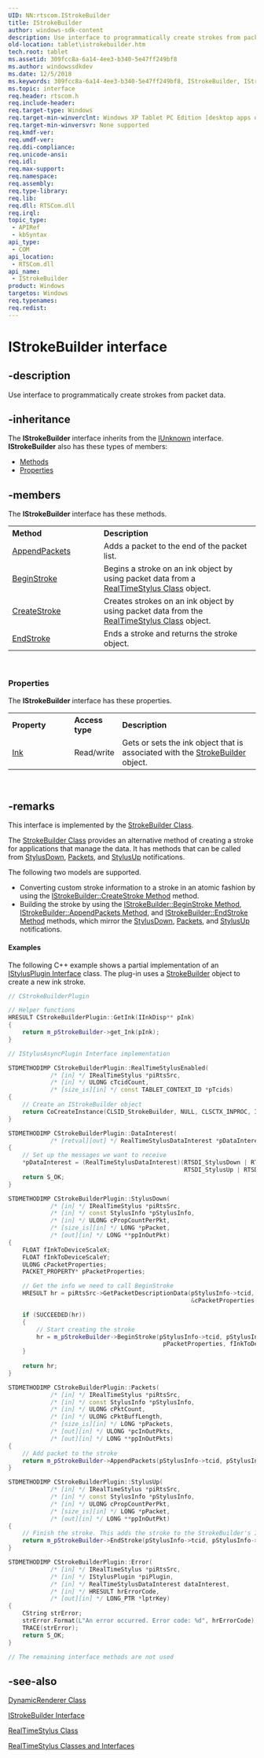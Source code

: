 ```yaml
---
UID: NN:rtscom.IStrokeBuilder
title: IStrokeBuilder
author: windows-sdk-content
description: Use interface to programmatically create strokes from packet data.
old-location: tablet\istrokebuilder.htm
tech.root: tablet
ms.assetid: 309fcc8a-6a14-4ee3-b340-5e47ff249bf8
ms.author: windowssdkdev
ms.date: 12/5/2018
ms.keywords: 309fcc8a-6a14-4ee3-b340-5e47ff249bf8, IStrokeBuilder, IStrokeBuilder interface [Tablet PC], IStrokeBuilder interface [Tablet PC],described, rtscom/IStrokeBuilder, tablet.istrokebuilder
ms.topic: interface
req.header: rtscom.h
req.include-header: 
req.target-type: Windows
req.target-min-winverclnt: Windows XP Tablet PC Edition [desktop apps only]
req.target-min-winversvr: None supported
req.kmdf-ver: 
req.umdf-ver: 
req.ddi-compliance: 
req.unicode-ansi: 
req.idl: 
req.max-support: 
req.namespace: 
req.assembly: 
req.type-library: 
req.lib: 
req.dll: RTSCom.dll
req.irql: 
topic_type:
 - APIRef
 - kbSyntax
api_type:
 - COM
api_location:
 - RTSCom.dll
api_name:
 - IStrokeBuilder
product: Windows
targetos: Windows
req.typenames: 
req.redist: 
---
```


# IStrokeBuilder interface


## -description



Use interface to programmatically create strokes from packet data.




## -inheritance

The <b xmlns:loc="http://microsoft.com/wdcml/l10n">IStrokeBuilder</b> interface inherits from the <a href="https://msdn.microsoft.com/33f1d79a-33fc-4ce5-a372-e08bda378332">IUnknown</a> interface. <b>IStrokeBuilder</b> also has these types of members:
<ul>
<li><a href="https://docs.microsoft.com/">Methods</a></li>
<li><a href="https://docs.microsoft.com/">Properties</a></li>
</ul>

## -members

The <b>IStrokeBuilder</b> interface has these methods.
<table class="members" id="memberListMethods">
<tr>
<th align="left" width="37%">Method</th>
<th align="left" width="63%">Description</th>
</tr>
<tr data="declared;">
<td align="left" width="37%">
<a href="https://msdn.microsoft.com/7b53a9b2-11da-4063-aac3-a85e52abeb52">AppendPackets</a>
</td>
<td align="left" width="63%">
Adds a packet to the end of the packet list.

</td>
</tr>
<tr data="declared;">
<td align="left" width="37%">
<a href="https://msdn.microsoft.com/40b8ce05-0272-4505-8361-13bb6ca701ea">BeginStroke</a>
</td>
<td align="left" width="63%">
Begins a stroke on an ink object by using packet data from a <a href="https://msdn.microsoft.com/fd686a78-b0a8-41d2-a37b-90544f531270">RealTimeStylus Class</a> object.

</td>
</tr>
<tr data="declared;">
<td align="left" width="37%">
<a href="https://msdn.microsoft.com/f7c6f177-3d89-4f27-b2c0-937b08591305">CreateStroke</a>
</td>
<td align="left" width="63%">
Creates strokes on an ink object by using packet data from the <a href="https://msdn.microsoft.com/fd686a78-b0a8-41d2-a37b-90544f531270">RealTimeStylus Class</a> object.

</td>
</tr>
<tr data="declared;">
<td align="left" width="37%">
<a href="https://msdn.microsoft.com/a535cd20-d24a-4044-a757-fb2b593650b9">EndStroke</a>
</td>
<td align="left" width="63%">
Ends a stroke and returns the stroke object.

</td>
</tr>
</table> 
<h3><a id="properties"></a>Properties</h3>The <b xmlns:loc="http://microsoft.com/wdcml/l10n">IStrokeBuilder</b> interface has these properties.
<table class="members" id="memberListProperties">
<tr>
<th align="left" width="27%">Property</th>
<th align="left" width="10%">Access type</th>
<th align="left" width="63%">Description</th>
</tr>
<tr data="declared;">
<td align="left" width="27%" xml:space="preserve">

<a href="https://msdn.microsoft.com/ceb8eaea-5059-4386-ad48-63d563ef9731">Ink</a>


</td>
<td align="left" width="10%">
Read/write

</td>
<td align="left" width="63%">
Gets or sets the ink object that is associated with the <a href="https://msdn.microsoft.com/0d699089-b913-4020-9284-a955f61fd861">StrokeBuilder</a> object.

</td>
</tr>
</table> 


## -remarks



This interface is implemented by the <a href="https://msdn.microsoft.com/0d699089-b913-4020-9284-a955f61fd861">StrokeBuilder Class</a>.

The <a href="https://msdn.microsoft.com/0d699089-b913-4020-9284-a955f61fd861">StrokeBuilder Class</a> provides an alternative method of creating a stroke for applications that manage the data. It has methods that can be called from <a href="https://msdn.microsoft.com/13fb831c-e3e8-4e04-81ce-d4658be105a0">StylusDown</a>, <a href="https://msdn.microsoft.com/c6a3d563-4776-4ac6-bdc3-798192ba4546">Packets</a>, and <a href="https://msdn.microsoft.com/b0f9e49c-6a16-43c5-a653-d6142e58019a">StylusUp</a> notifications.

The following two models are supported.

<ul>
<li>Converting custom stroke information to a stroke in an atomic fashion by using the <a href="https://msdn.microsoft.com/f7c6f177-3d89-4f27-b2c0-937b08591305">IStrokeBuilder::CreateStroke Method</a> method.</li>
<li>Building the stroke by using the <a href="https://msdn.microsoft.com/40b8ce05-0272-4505-8361-13bb6ca701ea">IStrokeBuilder::BeginStroke Method</a>, <a href="https://msdn.microsoft.com/7b53a9b2-11da-4063-aac3-a85e52abeb52">IStrokeBuilder::AppendPackets Method</a>, and <a href="https://msdn.microsoft.com/a535cd20-d24a-4044-a757-fb2b593650b9">IStrokeBuilder::EndStroke Method</a> methods, which mirror the <a href="https://msdn.microsoft.com/13fb831c-e3e8-4e04-81ce-d4658be105a0">StylusDown</a>, <a href="https://msdn.microsoft.com/c6a3d563-4776-4ac6-bdc3-798192ba4546">Packets</a>, and <a href="https://msdn.microsoft.com/b0f9e49c-6a16-43c5-a653-d6142e58019a">StylusUp</a> notifications.</li>
</ul>

#### Examples

The following C++ example shows a partial implementation of an <a href="https://msdn.microsoft.com/bbef5cdb-4112-4733-80bb-692b7a198605">IStylusPlugin Interface</a> class. The plug-in uses a <a href="https://msdn.microsoft.com/0d699089-b913-4020-9284-a955f61fd861">StrokeBuilder</a> object to create a new ink stroke.


```cpp
// CStrokeBuilderPlugin

// Helper functions
HRESULT CStrokeBuilderPlugin::GetInk(IInkDisp** pInk)
{
	return m_pStrokeBuilder->get_Ink(pInk);
}

// IStylusAsyncPlugin Interface implementation

STDMETHODIMP CStrokeBuilderPlugin::RealTimeStylusEnabled( 
            /* [in] */ IRealTimeStylus *piRtsSrc,
            /* [in] */ ULONG cTcidCount,
            /* [size_is][in] */ const TABLET_CONTEXT_ID *pTcids)
{
	// Create an IStrokeBuilder object
	return CoCreateInstance(CLSID_StrokeBuilder, NULL, CLSCTX_INPROC, IID_IStrokeBuilder, (VOID **)&m_pStrokeBuilder);
}

STDMETHODIMP CStrokeBuilderPlugin::DataInterest( 
            /* [retval][out] */ RealTimeStylusDataInterest *pDataInterest)
{
	// Set up the messages we want to receive
	*pDataInterest = (RealTimeStylusDataInterest)(RTSDI_StylusDown | RTSDI_Packets |
                                                  RTSDI_StylusUp | RTSDI_Error);
	return S_OK;
}

STDMETHODIMP CStrokeBuilderPlugin::StylusDown( 
            /* [in] */ IRealTimeStylus *piRtsSrc,
            /* [in] */ const StylusInfo *pStylusInfo,
            /* [in] */ ULONG cPropCountPerPkt,
            /* [size_is][in] */ LONG *pPacket,
            /* [out][in] */ LONG **ppInOutPkt)
{
	FLOAT fInkToDeviceScaleX;
	FLOAT fInkToDeviceScaleY;
	ULONG cPacketProperties;
	PACKET_PROPERTY* pPacketProperties;

	// Get the info we need to call BeginStroke
	HRESULT hr = piRtsSrc->GetPacketDescriptionData(pStylusInfo->tcid, &fInkToDeviceScaleX, &fInkToDeviceScaleY, 
													&cPacketProperties, &pPacketProperties);

	if (SUCCEEDED(hr))
	{
		// Start creating the stroke
		hr = m_pStrokeBuilder->BeginStroke(pStylusInfo->tcid, pStylusInfo->cid, pPacket, cPropCountPerPkt, 
											pPacketProperties, fInkToDeviceScaleX, fInkToDeviceScaleY, &m_piStroke);
	}
	
	return hr;
}

STDMETHODIMP CStrokeBuilderPlugin::Packets( 
            /* [in] */ IRealTimeStylus *piRtsSrc,
            /* [in] */ const StylusInfo *pStylusInfo,
            /* [in] */ ULONG cPktCount,
            /* [in] */ ULONG cPktBuffLength,
            /* [size_is][in] */ LONG *pPackets,
            /* [out][in] */ ULONG *pcInOutPkts,
            /* [out][in] */ LONG **ppInOutPkts)
{
	// Add packet to the stroke
	return m_pStrokeBuilder->AppendPackets(pStylusInfo->tcid, pStylusInfo->cid, cPktBuffLength, pPackets);
}

STDMETHODIMP CStrokeBuilderPlugin::StylusUp( 
            /* [in] */ IRealTimeStylus *piRtsSrc,
            /* [in] */ const StylusInfo *pStylusInfo,
            /* [in] */ ULONG cPropCountPerPkt,
            /* [size_is][in] */ LONG *pPacket,
            /* [out][in] */ LONG **ppInOutPkt)
{
    // Finish the stroke. This adds the stroke to the StrokeBuilder's Ink object.
    return m_pStrokeBuilder->EndStroke(pStylusInfo->tcid, pStylusInfo->cid, &m_piStroke, NULL);
}

STDMETHODIMP CStrokeBuilderPlugin::Error( 
            /* [in] */ IRealTimeStylus *piRtsSrc,
            /* [in] */ IStylusPlugin *piPlugin,
            /* [in] */ RealTimeStylusDataInterest dataInterest,
            /* [in] */ HRESULT hrErrorCode,
            /* [out][in] */ LONG_PTR *lptrKey)
{
	CString strError;
	strError.Format(L"An error occurred. Error code: %d", hrErrorCode);
	TRACE(strError);
	return S_OK;
}

// The remaining interface methods are not used

```





## -see-also




<a href="https://msdn.microsoft.com/938e1eb2-3dd4-4e21-9c46-9ef840172b05">DynamicRenderer Class</a>



<a href="https://msdn.microsoft.com/309fcc8a-6a14-4ee3-b340-5e47ff249bf8">IStrokeBuilder Interface</a>



<a href="https://msdn.microsoft.com/fd686a78-b0a8-41d2-a37b-90544f531270">RealTimeStylus Class</a>



<a href="https://msdn.microsoft.com/fc0900b4-f08b-4a93-bbc0-d3db067d7917">RealTimeStylus Classes and Interfaces</a>
 

 

